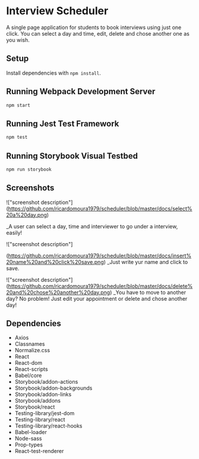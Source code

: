 # Interview Scheduler
A single page application for students to book interviews using just one click. You can select a day and time, edit, delete and chose another one as you wish.

## Setup

Install dependencies with `npm install`.

## Running Webpack Development Server

```sh
npm start
```

## Running Jest Test Framework

```sh
npm test
```

## Running Storybook Visual Testbed

```sh
npm run storybook
```
## Screenshots

!["screenshot description"]
(https://github.com/ricardomoura1979/scheduler/blob/master/docs/select%20a%20day.png)

_A user can select a day, time and interviewer to go under a interview, easily!

!["screenshot description"]

(https://github.com/ricardomoura1979/scheduler/blob/master/docs/insert%20name%20and%20click%20save.png)
_Just write yur name and click to save.

!["screenshot description"]
(https://github.com/ricardomoura1979/scheduler/blob/master/docs/delete%20and%20chose%20another%20day.png)
_You have to move to another day? No problem! Just edit your appointment or delete and chose another day!

## Dependencies
- Axios
- Classnames
- Normalize.css
- React
- React-dom
- React-scripts
- Babel/core
- Storybook/addon-actions
- Storybook/addon-backgrounds
- Storybook/addon-links
- Storybook/addons
- Storybook/react
- Testing-library/jest-dom
- Testing-library/react
- Testing-library/react-hooks
- Babel-loader
- Node-sass
- Prop-types
- React-test-renderer